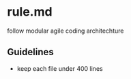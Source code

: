 # rule.md

follow modular agile coding architechture

## Guidelines

- keep each file under 400 lines
